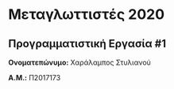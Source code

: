 # Μεταγλωττιστές 2020
## Προγραμματιστική Εργασία #1

**Ονοματεπώνυμο:** Χαράλαμπος Στυλιανού

**Α.Μ.:** Π2017173


